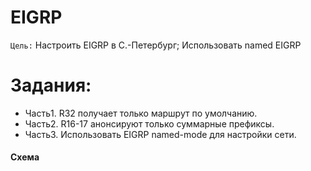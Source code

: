 # EIGRP
`Цель:`
Настроить EIGRP в С.-Петербург; Использовать named EIGRP

# Задания:
- Часть1. R32 получает только маршрут по умолчанию.
- Часть2. R16-17 анонсируют только суммарные префиксы.
- Часть3. Использовать EIGRP named-mode для настройки сети.

#### Схема
